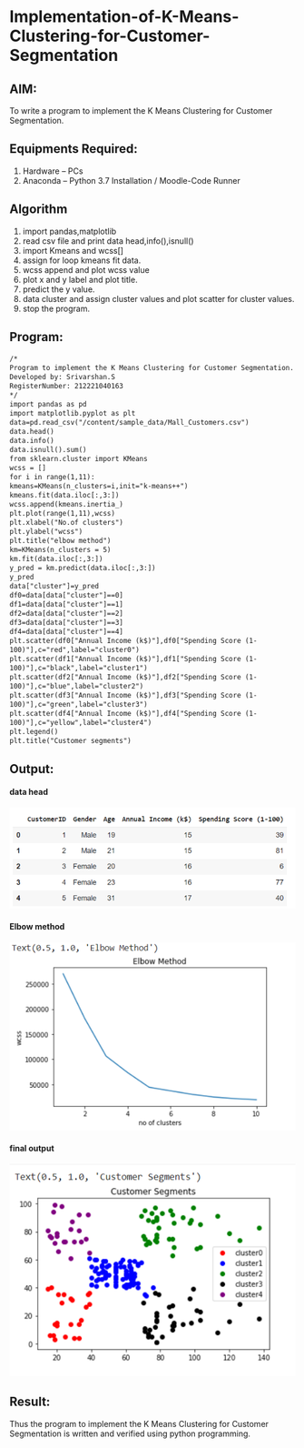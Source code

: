 # Implementation-of-K-Means-Clustering-for-Customer-Segmentation

## AIM:
To write a program to implement the K Means Clustering for Customer Segmentation.

## Equipments Required:
1. Hardware – PCs
2. Anaconda – Python 3.7 Installation / Moodle-Code Runner

## Algorithm
1. import pandas,matplotlib
2. read csv file and print data head,info(),isnull()
3. import Kmeans and wcss[]
4. assign for loop kmeans fit data.
5. wcss append and plot wcss value
6. plot x and y label and plot title.
7. predict the y value.
8. data cluster and assign cluster values and plot scatter for cluster values.
9. stop the program. 

## Program:
```
/*
Program to implement the K Means Clustering for Customer Segmentation.
Developed by: Srivarshan.S
RegisterNumber: 212221040163 
*/
import pandas as pd
import matplotlib.pyplot as plt
data=pd.read_csv("/content/sample_data/Mall_Customers.csv")
data.head()
data.info()
data.isnull().sum()
from sklearn.cluster import KMeans
wcss = []
for i in range(1,11):
kmeans=KMeans(n_clusters=i,init="k-means++")
kmeans.fit(data.iloc[:,3:])
wcss.append(kmeans.inertia_)
plt.plot(range(1,11),wcss)
plt.xlabel("No.of clusters")
plt.ylabel("wcss")
plt.title("elbow method")
km=KMeans(n_clusters = 5)
km.fit(data.iloc[:,3:])
y_pred = km.predict(data.iloc[:,3:])
y_pred
data["cluster"]=y_pred
df0=data[data["cluster"]==0]
df1=data[data["cluster"]==1]
df2=data[data["cluster"]==2]
df3=data[data["cluster"]==3]
df4=data[data["cluster"]==4]
plt.scatter(df0["Annual Income (k$)"],df0["Spending Score (1-
100)"],c="red",label="cluster0")
plt.scatter(df1["Annual Income (k$)"],df1["Spending Score (1-
100)"],c="black",label="cluster1")
plt.scatter(df2["Annual Income (k$)"],df2["Spending Score (1-
100)"],c="blue",label="cluster2")
plt.scatter(df3["Annual Income (k$)"],df3["Spending Score (1-
100)"],c="green",label="cluster3")
plt.scatter(df4["Annual Income (k$)"],df4["Spending Score (1-
100)"],c="yellow",label="cluster4")
plt.legend()
plt.title("Customer segments")
```

## Output:
#### data head
![K Means Clustering for Customer Segmentation](https://github.com/srivarshan123/Implementation-of-K-Means-Clustering-for-Customer-Segmentation/blob/main/data%20head.png)
#### Elbow method
![K Means Clustering for Customer Segmentation](https://github.com/srivarshan123/Implementation-of-K-Means-Clustering-for-Customer-Segmentation/blob/main/elbow%20method.png)
#### final output
![K Means Clustering for Customer Segmentation](https://github.com/srivarshan123/Implementation-of-K-Means-Clustering-for-Customer-Segmentation/blob/main/final%20clusters.png)


## Result:
Thus the program to implement the K Means Clustering for Customer Segmentation is written and verified using python programming.
